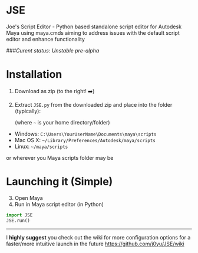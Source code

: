 JSE
===

Joe's Script Editor - Python based standalone script editor for Autodesk Maya using maya.cmds aiming to address issues with the default script editor and enhance functionality

###_Curent status: Unstable pre-alpha_

Installation
===

1. Download as zip (to the right! :arrow_right:)

2. Extract `JSE.py` from the downloaded zip and place into the folder (typically):

   (where `~` is your home directory/folder)  

- Windows: `C:\Users\YourUserName\Documents\maya\scripts`
- Mac OS X: `~/Library/Preferences/Autodesk/maya/scripts`
- Linux: `~/maya/scripts` 

or wherever you Maya scripts folder may be


Launching it (Simple)
===

3. Open Maya
4. Run in Maya script editor (in Python)
```python
import JSE
JSE.run()
```

---
I **highly suggest** you check out the wiki for more configuration options for a faster/more intuitive launch in the future
https://github.com/j0yu/JSE/wiki

